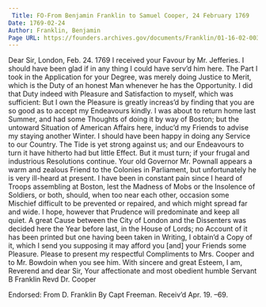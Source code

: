 ```yaml
---
 Title: FO-From Benjamin Franklin to Samuel Cooper, 24 February 1769
Date: 1769-02-24
Author: Franklin, Benjamin
Page URL: https://founders.archives.gov/documents/Franklin/01-16-02-0031
---
```


Dear Sir,
London, Feb. 24. 1769
I received your Favour by Mr. Jefferies. I should have been glad if in any thing I could have serv’d him here. The Part I took in the Application for your Degree, was merely doing Justice to Merit, which is the Duty of an honest Man whenever he has the Opportunity. I did that Duty indeed with Pleasure and Satisfaction to myself, which was sufficient: But I own the Pleasure is greatly increas’d by finding that you are so good as to accept my Endeavours kindly.
I was about to return home last Summer, and had some Thoughts of doing it by way of Boston; but the untoward Situation of American Affairs here, induc’d my Friends to advise my staying another Winter. I should have been happy in doing any Service to our Country. The Tide is yet strong against us; and our Endeavours to turn it have hitherto had but little Effect. But it must turn; if your frugal and industrious Resolutions continue. Your old Governor Mr. Pownall appears a warm and zealous Friend to the Colonies in Parliament, but unfortunately he is very ill-heard at present. I have been in constant pain since I heard of Troops assembling at Boston, lest the Madness of Mobs or the Insolence of Soldiers, or both, should, when too near each other, occasion some Mischief difficult to be prevented or repaired, and which might spread far and wide. I hope, however that Prudence will predominate and keep all quiet.
A great Cause between the City of London and the Dissenters was decided here the Year before last, in the House of Lords; no Account of it has been printed but one having been taken in Writing, I obtain’d a Copy of it, which I send you supposing it may afford you [and] your Friends some Pleasure.
Please to present my respectful Compliments to Mrs. Cooper and to Mr. Bowdoin when you see him. With sincere and great Esteem, I am, Reverend and dear Sir, Your affectionate and most obedient humble Servant
B Franklin
Revd Dr. Cooper
 
Endorsed: From D. Franklin By Capt Freeman.
Receiv’d Apr. 19. –69.

